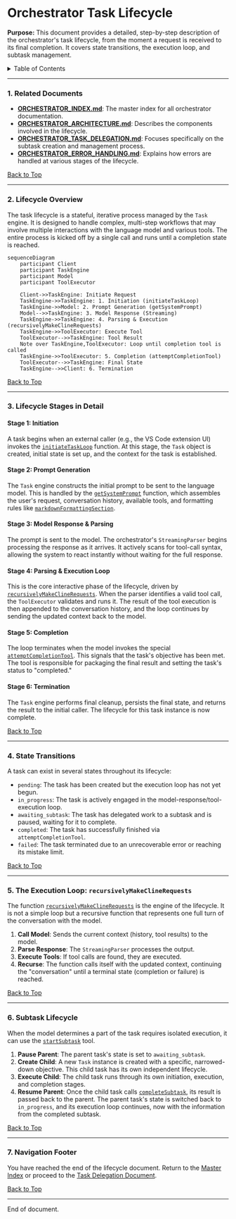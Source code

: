 # Orchestrator Task Lifecycle

**Purpose:** This document provides a detailed, step-by-step description of the orchestrator's task lifecycle, from the moment a request is received to its final completion. It covers state transitions, the execution loop, and subtask management.

<details>
<summary>Table of Contents</summary>

- [1. Related Documents](#related-documents)
- [2. Lifecycle Overview](#lifecycle-overview)
- [3. Lifecycle Stages in Detail](#lifecycle-stages-in-detail)
- [4. State Transitions](#state-transitions)
- [5. The Execution Loop: `recursivelyMakeClineRequests`](#the-execution-loop-recursivelymakeclinerequests)
- [6. Subtask Lifecycle](#subtask-lifecycle)
- [7. Navigation Footer](#navigation-footer)

</details>

---

### 1. Related Documents

<a id="related-documents"></a>

- **[ORCHESTRATOR_INDEX.md](ORCHESTRATOR_INDEX.md)**: The master index for all orchestrator documentation.
- **[ORCHESTRATOR_ARCHITECTURE.md](ORCHESTRATOR_ARCHITECTURE.md)**: Describes the components involved in the lifecycle.
- **[ORCHESTRATOR_TASK_DELEGATION.md](ORCHESTRATOR_TASK_DELEGATION.md)**: Focuses specifically on the subtask creation and management process.
- **[ORCHESTRATOR_ERROR_HANDLING.md](ORCHESTRATOR_ERROR_HANDLING.md)**: Explains how errors are handled at various stages of the lifecycle.

[Back to Top](#orchestrator-task-lifecycle)

---

### 2. Lifecycle Overview

<a id="lifecycle-overview"></a>

The task lifecycle is a stateful, iterative process managed by the `Task` engine. It is designed to handle complex, multi-step workflows that may involve multiple interactions with the language model and various tools. The entire process is kicked off by a single call and runs until a completion state is reached.

```mermaid
sequenceDiagram
    participant Client
    participant TaskEngine
    participant Model
    participant ToolExecutor

    Client->>TaskEngine: Initiate Request
    TaskEngine->>TaskEngine: 1. Initiation (initiateTaskLoop)
    TaskEngine->>Model: 2. Prompt Generation (getSystemPrompt)
    Model-->>TaskEngine: 3. Model Response (Streaming)
    TaskEngine->>TaskEngine: 4. Parsing & Execution (recursivelyMakeClineRequests)
    TaskEngine->>ToolExecutor: Execute Tool
    ToolExecutor-->>TaskEngine: Tool Result
    Note over TaskEngine,ToolExecutor: Loop until completion tool is called
    TaskEngine->>ToolExecutor: 5. Completion (attemptCompletionTool)
    ToolExecutor-->>TaskEngine: Final State
    TaskEngine-->>Client: 6. Termination
```

[Back to Top](#orchestrator-task-lifecycle)

---

### 3. Lifecycle Stages in Detail

<a id="lifecycle-stages-in-detail"></a>

#### Stage 1: Initiation

A task begins when an external caller (e.g., the VS Code extension UI) invokes the [`initiateTaskLoop`](src/core/task/Task.ts:1699) function. At this stage, the `Task` object is created, initial state is set up, and the context for the task is established.

#### Stage 2: Prompt Generation

The `Task` engine constructs the initial prompt to be sent to the language model. This is handled by the [`getSystemPrompt`](src/core/task/Task.ts:2499) function, which assembles the user's request, conversation history, available tools, and formatting rules like [`markdownFormattingSection`](src/core/prompts/sections/markdown-formatting.ts:1).

#### Stage 3: Model Response & Parsing

The prompt is sent to the model. The orchestrator's `StreamingParser` begins processing the response as it arrives. It actively scans for tool-call syntax, allowing the system to react instantly without waiting for the full response.

#### Stage 4: Parsing & Execution Loop

This is the core interactive phase of the lifecycle, driven by [`recursivelyMakeClineRequests`](src/core/task/Task.ts:1735). When the parser identifies a valid tool call, the `ToolExecutor` validates and runs it. The result of the tool execution is then appended to the conversation history, and the loop continues by sending the updated context back to the model.

#### Stage 5: Completion

The loop terminates when the model invokes the special [`attemptCompletionTool`](src/core/tools/attemptCompletionTool.ts:35). This signals that the task's objective has been met. The tool is responsible for packaging the final result and setting the task's status to "completed."

#### Stage 6: Termination

The `Task` engine performs final cleanup, persists the final state, and returns the result to the initial caller. The lifecycle for this task instance is now complete.

[Back to Top](#orchestrator-task-lifecycle)

---

### 4. State Transitions

<a id="state-transitions"></a>

A task can exist in several states throughout its lifecycle:

- `pending`: The task has been created but the execution loop has not yet begun.
- `in_progress`: The task is actively engaged in the model-response/tool-execution loop.
- `awaiting_subtask`: The task has delegated work to a subtask and is paused, waiting for it to complete.
- `completed`: The task has successfully finished via `attemptCompletionTool`.
- `failed`: The task terminated due to an unrecoverable error or reaching its mistake limit.

[Back to Top](#orchestrator-task-lifecycle)

---

### 5. The Execution Loop: `recursivelyMakeClineRequests`

<a id="the-execution-loop-recursivelymakeclinerequests"></a>

The function [`recursivelyMakeClineRequests`](src/core/task/Task.ts:1735) is the engine of the lifecycle. It is not a simple loop but a recursive function that represents one full turn of the conversation with the model.

1.  **Call Model**: Sends the current context (history, tool results) to the model.
2.  **Parse Response**: The `StreamingParser` processes the output.
3.  **Execute Tools**: If tool calls are found, they are executed.
4.  **Recurse**: The function calls itself with the updated context, continuing the "conversation" until a terminal state (completion or failure) is reached.

[Back to Top](#orchestrator-task-lifecycle)

---

### 6. Subtask Lifecycle

<a id="subtask-lifecycle"></a>

When the model determines a part of the task requires isolated execution, it can use the [`startSubtask`](src/core/task/Task.ts:1628) tool.

1.  **Pause Parent**: The parent task's state is set to `awaiting_subtask`.
2.  **Create Child**: A new `Task` instance is created with a specific, narrowed-down objective. This child task has its own independent lifecycle.
3.  **Execute Child**: The child task runs through its own initiation, execution, and completion stages.
4.  **Resume Parent**: Once the child task calls [`completeSubtask`](src/core/task/Task.ts:1669), its result is passed back to the parent. The parent task's state is switched back to `in_progress`, and its execution loop continues, now with the information from the completed subtask.

[Back to Top](#orchestrator-task-lifecycle)

---

### 7. Navigation Footer

<a id="navigation-footer"></a>

You have reached the end of the lifecycle document. Return to the [Master Index](ORCHESTRATOR_INDEX.md) or proceed to the [Task Delegation Document](ORCHESTRATOR_TASK_DELEGATION.md).

[Back to Top](#orchestrator-task-lifecycle)

---

End of document.
